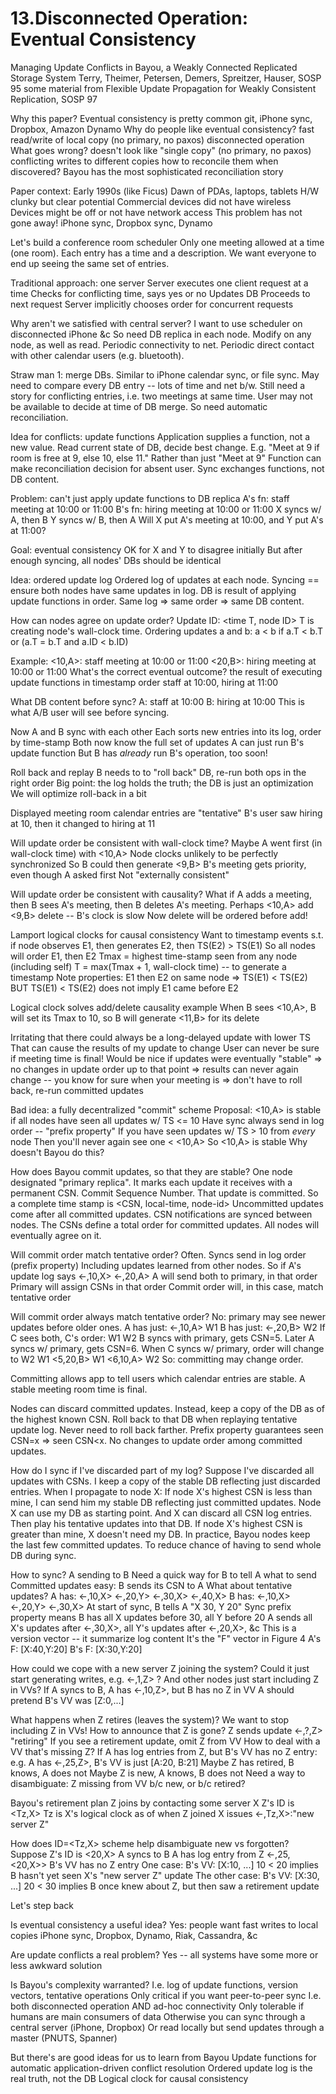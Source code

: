 # 13.Disconnected Operation: Eventual Consistency

Managing Update Conflicts in Bayou, a Weakly Connected Replicated
Storage System Terry, Theimer, Petersen, Demers, Spreitzer, Hauser,
SOSP 95
some material from Flexible Update Propagation for Weakly Consistent
Replication, SOSP 97

Why this paper?
  Eventual consistency is pretty common
    git, iPhone sync, Dropbox, Amazon Dynamo
  Why do people like eventual consistency?
    fast read/write of local copy (no primary, no paxos)
    disconnected operation
  What goes wrong?
    doesn't look like "single copy" (no primary, no paxos)
    conflicting writes to different copies
    how to reconcile them when discovered?
  Bayou has the most sophisticated reconciliation story

Paper context:
  Early 1990s (like Ficus)
  Dawn of PDAs, laptops, tablets
    H/W clunky but clear potential
    Commercial devices did not have wireless
  Devices might be off or not have network access
    This problem has not gone away!
    iPhone sync, Dropbox sync, Dynamo

Let's build a conference room scheduler
 Only one meeting allowed at a time (one room).
 Each entry has a time and a description.
 We want everyone to end up seeing the same set of entries.

Traditional approach: one server
  Server executes one client request at a time
  Checks for conflicting time, says yes or no
  Updates DB
  Proceeds to next request
  Server implicitly chooses order for concurrent requests

Why aren't we satisfied with central server?
 I want to use scheduler on disconnected iPhone &c
   So need DB replica in each node.
   Modify on any node, as well as read.
 Periodic connectivity to net.
 Periodic direct contact with other calendar users (e.g. bluetooth).

Straw man 1: merge DBs.
 Similar to iPhone calendar sync, or file sync.
 May need to compare every DB entry -- lots of time and net b/w.
 Still need a story for conflicting entries, i.e. two meetings at same time.
   User may not be available to decide at time of DB merge.
   So need automatic reconciliation.
 
Idea for conflicts: update functions
  Application supplies a function, not a new value.
  Read current state of DB, decide best change.
  E.g. "Meet at 9 if room is free at 9, else 10, else 11."
    Rather than just "Meet at 9"
  Function can make reconciliation decision for absent user.
  Sync exchanges functions, not DB content.

Problem: can't just apply update functions to DB replica
  A's fn: staff meeting at 10:00 or 11:00
  B's fn: hiring meeting at 10:00 or 11:00
  X syncs w/ A, then B
  Y syncs w/ B, then A
  Will X put A's meeting at 10:00, and Y put A's at 11:00?

Goal: eventual consistency
  OK for X and Y to disagree initially
  But after enough syncing, all nodes' DBs should be identical

Idea: ordered update log
  Ordered log of updates at each node.
  Syncing == ensure both nodes have same updates in log.
  DB is result of applying update functions in order.
  Same log => same order => same DB content.

How can nodes agree on update order?
  Update ID: <time T, node ID>
  T is creating node's wall-clock time.
  Ordering updates a and b:
    a < b if a.T < b.T or (a.T = b.T and a.ID < b.ID)

Example:
 <10,A>: staff meeting at 10:00 or 11:00
 <20,B>: hiring meeting at 10:00 or 11:00
 What's the correct eventual outcome?
   the result of executing update functions in timestamp order
   staff at 10:00, hiring at 11:00

What DB content before sync?
  A: staff at 10:00
  B: hiring at 10:00
  This is what A/B user will see before syncing.

Now A and B sync with each other
  Each sorts new entries into its log, order by time-stamp
  Both now know the full set of updates
  A can just run B's update function
  But B has *already* run B's operation, too soon!

Roll back and replay
  B needs to to "roll back" DB, re-run both ops in the right order
  Big point: the log holds the truth; the DB is just an optimization
  We will optimize roll-back in a bit

Displayed meeting room calendar entries are "tentative"
  B's user saw hiring at 10, then it changed to hiring at 11
  
Will update order be consistent with wall-clock time?
  Maybe A went first (in wall-clock time) with <10,A>
  Node clocks unlikely to be perfectly synchronized
  So B could then generate <9,B>
  B's meeting gets priority, even though A asked first
  Not "externally consistent"

Will update order be consistent with causality?
  What if A adds a meeting, 
    then B sees A's meeting,
    then B deletes A's meeting.
  Perhaps
    <10,A> add
    <9,B> delete -- B's clock is slow
  Now delete will be ordered before add!

Lamport logical clocks for causal consistency
  Want to timestamp events s.t.
    if node observes E1, then generates E2, then TS(E2) > TS(E1)
  So all nodes will order E1, then E2
  Tmax = highest time-stamp seen from any node (including self)
  T = max(Tmax + 1, wall-clock time) -- to generate a timestamp
  Note properties:
    E1 then E2 on same node => TS(E1) < TS(E2)
    BUT
    TS(E1) < TS(E2) does not imply E1 came before E2

Logical clock solves add/delete causality example
  When B sees <10,A>,
    B will set its Tmax to 10, so
    B will generate <11,B> for its delete

Irritating that there could always be a long-delayed update with lower TS
  That can cause the results of my update to change
    User can never be sure if meeting time is final!
  Would be nice if updates were eventually "stable"
    => no changes in update order up to that point
    => results can never again change -- you know for sure when your meeting is
    => don't have to roll back, re-run committed updates

Bad idea: a fully decentralized "commit" scheme
  Proposal: <10,A> is stable if all nodes have seen all updates w/ TS <= 10
  Have sync always send in log order -- "prefix property"
  If you have seen updates w/ TS > 10 from *every* node
    Then you'll never again see one < <10,A>
    So <10,A> is stable
  Why doesn't Bayou do this?

How does Bayou commit updates, so that they are stable?
 One node designated "primary replica".
 It marks each update it receives with a permanent CSN.
   Commit Sequence Number.
   That update is committed.
   So a complete time stamp is <CSN, local-time, node-id>
   Uncommitted updates come after all committed updates.
 CSN notifications are synced between nodes.
 The CSNs define a total order for committed updates.
   All nodes will eventually agree on it.

Will commit order match tentative order?
  Often.
  Syncs send in log order (prefix property)
    Including updates learned from other nodes.
  So if A's update log says
    <-,10,X>
    <-,20,A>
  A will send both to primary, in that order
    Primary will assign CSNs in that order
    Commit order will, in this case, match tentative order

Will commit order always match tentative order?
  No: primary may see newer updates before older ones.
  A has just: <-,10,A> W1
  B has just: <-,20,B> W2
  If C sees both, C's order: W1 W2
  B syncs with primary, gets CSN=5.
  Later A syncs w/ primary, gets CSN=6.
  When C syncs w/ primary, order will change to W2 W1
    <5,20,B> W1
    <6,10,A> W2
  So: committing may change order.
  
Committing allows app to tell users which calendar entries are stable.
  A stable meeting room time is final.

Nodes can discard committed updates.
  Instead, keep a copy of the DB as of the highest known CSN.
  Roll back to that DB when replaying tentative update log.
  Never need to roll back farther.
    Prefix property guarantees seen CSN=x => seen CSN<x.
    No changes to update order among committed updates.

How do I sync if I've discarded part of my log?
 Suppose I've discarded all updates with CSNs.
 I keep a copy of the stable DB reflecting just discarded entries.
 When I propagate to node X:
   If node X's highest CSN is less than mine,
     I can send him my stable DB reflecting just committed updates.
     Node X can use my DB as starting point.
     And X can discard all CSN log entries.
     Then play his tentative updates into that DB.
   If node X's highest CSN is greater than mine,
     X doesn't need my DB.
 In practice, Bayou nodes keep the last few committed updates.
   To reduce chance of having to send whole DB during sync.

How to sync?
  A sending to B
  Need a quick way for B to tell A what to send
  Committed updates easy: B sends its CSN to A
  What about tentative updates?
  A has:
    <-,10,X>
    <-,20,Y>
    <-,30,X>
    <-,40,X>
  B has:
    <-,10,X>
    <-,20,Y>
    <-,30,X>
  At start of sync, B tells A "X 30, Y 20"
    Sync prefix property means B has all X updates before 30, all Y before 20
  A sends all X's updates after <-,30,X>, all Y's updates after <-,20,X>, &c
  This is a version vector -- it summarize log content
    It's the "F" vector in Figure 4
    A's F: [X:40,Y:20]
    B's F: [X:30,Y:20]

How could we cope with a new server Z joining the system?
  Could it just start generating writes, e.g. <-,1,Z> ?
  And other nodes just start including Z in VVs?
  If A syncs to B, A has <-,10,Z>, but B has no Z in VV
    A should pretend B's VV was [Z:0,...]

What happens when Z retires (leaves the system)?
  We want to stop including Z in VVs!
  How to announce that Z is gone?
    Z sends update <-,?,Z> "retiring"
  If you see a retirement update, omit Z from VV
  How to deal with a VV that's missing Z?
  If A has log entries from Z, but B's VV has no Z entry:
    e.g. A has <-,25,Z>, B's VV is just [A:20, B:21]
    Maybe Z has retired, B knows, A does not
    Maybe Z is new, A knows, B does not
  Need a way to disambiguate: Z missing from VV b/c new, or b/c retired?

Bayou's retirement plan
  Z joins by contacting some server X
  Z's ID is <Tz,X>
    Tz is X's logical clock as of when Z joined
  X issues <-,Tz,X>:"new server Z"

How does ID=<Tz,X> scheme help disambiguate new vs forgotten?
  Suppose Z's ID is <20,X>
  A syncs to B
    A has log entry from Z <-,25,<20,X>>
    B's VV has no Z entry
  One case:
    B's VV: [X:10, ...]
    10 < 20 implies B hasn't yet seen X's "new server Z" update
  The other case:
    B's VV: [X:30, ...]
    20 < 30 implies B once knew about Z, but then saw a retirement update

Let's step back

Is eventual consistency a useful idea?
  Yes: people want fast writes to local copies
  iPhone sync, Dropbox, Dynamo, Riak, Cassandra, &c

Are update conflicts a real problem?
  Yes -- all systems have some more or less awkward solution

Is Bayou's complexity warranted?
  I.e. log of update functions, version vectors, tentative operations
  Only critical if you want peer-to-peer sync
    I.e. both disconnected operation AND ad-hoc connectivity
  Only tolerable if humans are main consumers of data
  Otherwise you can sync through a central server (iPhone, Dropbox)
  Or read locally but send updates through a master (PNUTS, Spanner)

But there's are good ideas for us to learn from Bayou
  Update functions for automatic application-driven conflict resolution
  Ordered update log is the real truth, not the DB
  Logical clock for causal consistency